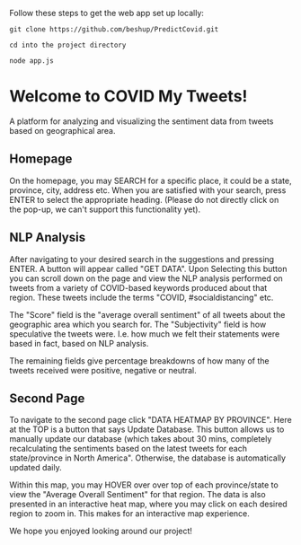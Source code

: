 Follow these steps to get the web app set up locally:

```
git clone https://github.com/beshup/PredictCovid.git
```

```
cd into the project directory
```

```
node app.js
```

# Welcome to COVID My Tweets! 

A platform for analyzing and visualizing the sentiment data from tweets based on geographical area.

## Homepage
On the homepage, you may SEARCH for a specific place, it could be a state, province, city, address etc. 
When you are satisfied with your search, press ENTER to select the appropriate heading. (Please do not directly click on the 
pop-up, we can't support this functionality yet).

## NLP Analysis
After navigating to your desired search in the suggestions and pressing ENTER. A button will appear called "GET DATA".
Upon Selecting this button you can scroll down on the page and view the NLP analysis performed on tweets from a variety of
COVID-based keywords produced about that region. These tweets include the terms "COVID, #socialdistancing" etc.

The "Score" field is the "average overall sentiment" of all tweets about the geographic area which you search for. 
The "Subjectivity" field is how speculative the tweets were. I.e. how much we felt their statements were based in fact,
based on NLP analysis.

The remaining fields give percentage breakdowns of how many of the tweets received were positive, negative or neutral.

## Second Page
To navigate to the second page click "DATA HEATMAP BY PROVINCE". 
Here at the TOP is a button that says Update Database. This button allows us to manually update our database (which takes about 30 mins, completely recalculating the sentiments based on the latest tweets for each state/province in North America". 
Otherwise, the database is automatically updated daily.

Within this map, you may HOVER over over top of each province/state to view the "Average Overall Sentiment" for that region. The data is 
also presented in an interactive heat map, where you may click on each desired region to zoom in. This makes for an interactive map experience. 

We hope you enjoyed looking around our project!
